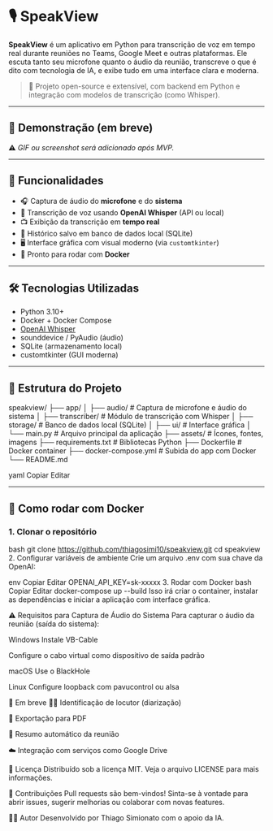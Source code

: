 # 🎙️ SpeakView

**SpeakView** é um aplicativo em Python para transcrição de voz em tempo real durante reuniões no Teams, Google Meet e outras plataformas. Ele escuta tanto seu microfone quanto o áudio da reunião, transcreve o que é dito com tecnologia de IA, e exibe tudo em uma interface clara e moderna.

> 🔧 Projeto open-source e extensível, com backend em Python e integração com modelos de transcrição (como Whisper).

---

## 📸 Demonstração (em breve)

⚠️ *GIF ou screenshot será adicionado após MVP.*

---

## 🚀 Funcionalidades

- 🎧 Captura de áudio do **microfone** e do **sistema**
- 🧠 Transcrição de voz usando **OpenAI Whisper** (API ou local)
- 📺 Exibição da transcrição em **tempo real**
- 💾 Histórico salvo em banco de dados local (SQLite)
- 🖥️ Interface gráfica com visual moderno (via `customtkinter`)
- 🐳 Pronto para rodar com **Docker**

---

## 🛠️ Tecnologias Utilizadas

- Python 3.10+
- Docker + Docker Compose
- [OpenAI Whisper](https://platform.openai.com/docs/guides/speech-to-text)
- sounddevice / PyAudio (áudio)
- SQLite (armazenamento local)
- customtkinter (GUI moderna)

---

## 📂 Estrutura do Projeto

speakview/
├── app/
│ ├── audio/ # Captura de microfone e áudio do sistema
│ ├── transcriber/ # Módulo de transcrição com Whisper
│ ├── storage/ # Banco de dados local (SQLite)
│ ├── ui/ # Interface gráfica
│ └── main.py # Arquivo principal da aplicação
├── assets/ # Ícones, fontes, imagens
├── requirements.txt # Bibliotecas Python
├── Dockerfile # Docker container
├── docker-compose.yml # Subida do app com Docker
└── README.md

yaml
Copiar
Editar

---

## 🐳 Como rodar com Docker

### 1. Clonar o repositório

bash
git clone https://github.com/thiagosimi10/speakview.git
cd speakview
2. Configurar variáveis de ambiente
Crie um arquivo .env com sua chave da OpenAI:

env
Copiar
Editar
OPENAI_API_KEY=sk-xxxxx
3. Rodar com Docker
bash
Copiar
Editar
docker-compose up --build
Isso irá criar o container, instalar as dependências e iniciar a aplicação com interface gráfica.

⚠️ Requisitos para Captura de Áudio do Sistema
Para capturar o áudio da reunião (saída do sistema):

Windows
Instale VB-Cable

Configure o cabo virtual como dispositivo de saída padrão

macOS
Use o BlackHole

Linux
Configure loopback com pavucontrol ou alsa

🧪 Em breve
🧑‍💼 Identificação de locutor (diarização)

📄 Exportação para PDF

📝 Resumo automático da reunião

☁️ Integração com serviços como Google Drive

📄 Licença
Distribuído sob a licença MIT. Veja o arquivo LICENSE para mais informações.

🤝 Contribuições
Pull requests são bem-vindos! Sinta-se à vontade para abrir issues, sugerir melhorias ou colaborar com novas features.

👨‍💻 Autor
Desenvolvido por Thiago Simionato com o apoio da IA.



